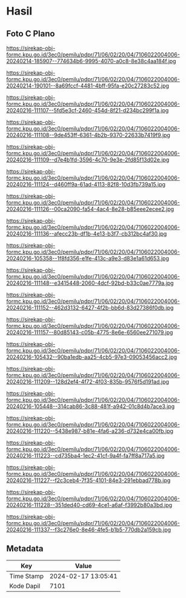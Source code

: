 # Hasil

## Foto C Plano

https://sirekap-obj-formc.kpu.go.id/3ec0/pemilu/pdpr/71/06/02/20/04/7106022004006-20240214-185907--774634b6-9995-4070-a0c8-8e38c4aa184f.jpg

https://sirekap-obj-formc.kpu.go.id/3ec0/pemilu/pdpr/71/06/02/20/04/7106022004006-20240214-190101--8a69fccf-4481-4bff-95fa-e20c27283c52.jpg

https://sirekap-obj-formc.kpu.go.id/3ec0/pemilu/pdpr/71/06/02/20/04/7106022004006-20240216-111107--5fd5e3cf-2460-454d-8f21-d234bc299f1a.jpg

https://sirekap-obj-formc.kpu.go.id/3ec0/pemilu/pdpr/71/06/02/20/04/7106022004006-20240216-111108--9de453ff-6361-4b2b-9370-22633b7419f9.jpg

https://sirekap-obj-formc.kpu.go.id/3ec0/pemilu/pdpr/71/06/02/20/04/7106022004006-20240216-111109--d7e4b1fd-3596-4c70-9e3e-2fd85f13d02e.jpg

https://sirekap-obj-formc.kpu.go.id/3ec0/pemilu/pdpr/71/06/02/20/04/7106022004006-20240216-111124--d460ff9a-61ad-4113-82f8-10d3fb739a15.jpg

https://sirekap-obj-formc.kpu.go.id/3ec0/pemilu/pdpr/71/06/02/20/04/7106022004006-20240216-111126--00ca2090-fa54-4ac4-8e28-b85eee2ecee2.jpg

https://sirekap-obj-formc.kpu.go.id/3ec0/pemilu/pdpr/71/06/02/20/04/7106022004006-20240216-111136--afecc23b-df1b-4e13-b3f7-cb312bc4af30.jpg

https://sirekap-obj-formc.kpu.go.id/3ec0/pemilu/pdpr/71/06/02/20/04/7106022004006-20240216-105358--1f8fd356-e1fe-413c-a9e3-d83e1a61d653.jpg

https://sirekap-obj-formc.kpu.go.id/3ec0/pemilu/pdpr/71/06/02/20/04/7106022004006-20240216-111148--e3415448-2060-4dcf-92bd-b33c0ae7779a.jpg

https://sirekap-obj-formc.kpu.go.id/3ec0/pemilu/pdpr/71/06/02/20/04/7106022004006-20240216-111152--462d3132-6427-4f2b-bb6d-83d27386f0db.jpg

https://sirekap-obj-formc.kpu.go.id/3ec0/pemilu/pdpr/71/06/02/20/04/7106022004006-20240216-111157--80d85143-c05b-4775-8e6e-6560ee271079.jpg

https://sirekap-obj-formc.kpu.go.id/3ec0/pemilu/pdpr/71/06/02/20/04/7106022004006-20240216-105432--90ba1edb-aa25-4cb5-97e3-09053456acc2.jpg

https://sirekap-obj-formc.kpu.go.id/3ec0/pemilu/pdpr/71/06/02/20/04/7106022004006-20240216-111209--128d2ef4-4f72-4f03-835b-9576f5d191ad.jpg

https://sirekap-obj-formc.kpu.go.id/3ec0/pemilu/pdpr/71/06/02/20/04/7106022004006-20240216-105448--314cab86-3c88-481f-a942-01c8d4b7ace3.jpg

https://sirekap-obj-formc.kpu.go.id/3ec0/pemilu/pdpr/71/06/02/20/04/7106022004006-20240216-111220--5438e987-b81e-4fa6-a236-d732e4ca00fb.jpg

https://sirekap-obj-formc.kpu.go.id/3ec0/pemilu/pdpr/71/06/02/20/04/7106022004006-20240216-111223--cd735ba4-1ec2-41cf-9a4f-fa7ff8a717a5.jpg

https://sirekap-obj-formc.kpu.go.id/3ec0/pemilu/pdpr/71/06/02/20/04/7106022004006-20240216-111227--f2c3ceb4-7f35-4101-84e3-291ebbad778b.jpg

https://sirekap-obj-formc.kpu.go.id/3ec0/pemilu/pdpr/71/06/02/20/04/7106022004006-20240216-111228--351ded40-cd69-4ce1-a6af-f3992b80a3bd.jpg

https://sirekap-obj-formc.kpu.go.id/3ec0/pemilu/pdpr/71/06/02/20/04/7106022004006-20240216-111337--f3c276e0-8e46-4fe5-b1b5-770db2a159cb.jpg


## Metadata

| Key        | Value               |
| ---------- | ------------------- |
| Time Stamp | 2024-02-17 13:05:41 |
| Kode Dapil | 7101                |



